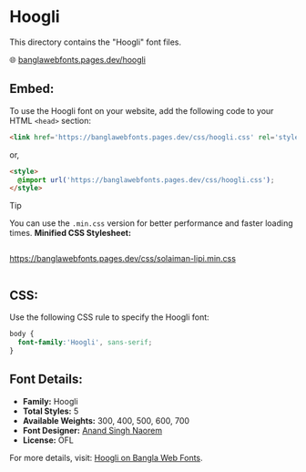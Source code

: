 # Hoogli

This directory contains the "Hoogli" font files.

🌐 [banglawebfonts.pages.dev/hoogli](https://banglawebfonts.pages.dev/hoogli/)

## Embed:
To use the Hoogli font on your website, add the following code to your HTML `<head>` section:
```html
<link href='https://banglawebfonts.pages.dev/css/hoogli.css' rel='stylesheet'>
```

or,
```html
<style>
  @import url('https://banglawebfonts.pages.dev/css/hoogli.css');
</style>
```

> [!TIP]
> You can use the `.min.css` version for better performance and faster loading times.
> **Minified CSS Stylesheet:**  
> ```
>
  https://banglawebfonts.pages.dev/css/solaiman-lipi.min.css
> ```

## CSS:
Use the following CSS rule to specify the Hoogli font:
```css
body {
  font-family:'Hoogli', sans-serif;
}
```

## Font Details:
- **Family:** Hoogli
- **Total Styles:** 5
- **Available Weights:** 300, 400, 500, 600, 700
- **Font Designer:** [Anand Singh Naorem](https://github.com/brandnewtype)
- **License:** OFL

For more details, visit: [Hoogli on Bangla Web Fonts](https://banglawebfonts.pages.dev/hoogli/#about).